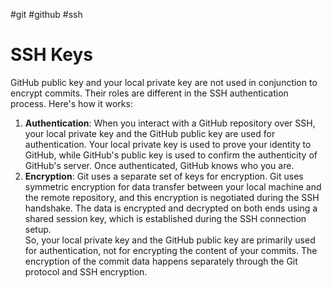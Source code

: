 #git #github #ssh
# SSH Keys
GitHub public key and your local private key are not used in conjunction to encrypt commits. Their roles are different in the SSH authentication process.
Here's how it works:
1. **Authentication**: When you interact with a GitHub repository over SSH, your local private key and the GitHub public key are used for authentication. Your local private key is used to prove your identity to GitHub, while GitHub's public key is used to confirm the authenticity of GitHub's server. Once authenticated, GitHub knows who you are.
2. **Encryption**: Git uses a separate set of keys for encryption. Git uses symmetric encryption for data transfer between your local machine and the remote repository, and this encryption is negotiated during the SSH handshake. The data is encrypted and decrypted on both ends using a shared session key, which is established during the SSH connection setup.    
So, your local private key and the GitHub public key are primarily used for authentication, not for encrypting the content of your commits. The encryption of the commit data happens separately through the Git protocol and SSH encryption.
